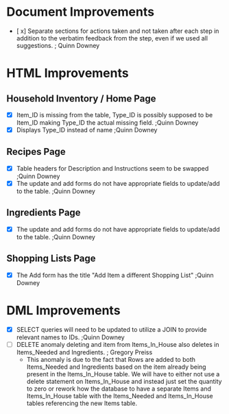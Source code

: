 # Document Improvements
- [ x] Separate sections for actions taken and not taken after each step in addition to the verbatim feedback from the step, even if we used all suggestions. ; Quinn Downey

# HTML Improvements
## Household Inventory / Home Page
- [x] Item_ID is missing from the table, Type_ID is possibly supposed to be Item_ID making Type_ID the actual missing field. ;Quinn Downey
- [x] Displays Type_ID instead of name ;Quinn Downey

## Recipes Page
- [x] Table headers for Description and Instructions seem to be swapped ;Quinn Downey
- [x] The update and add forms do not have appropriate fields to update/add to the table. ;Quinn Downey

## Ingredients Page
- [x] The update and add forms do not have appropriate fields to update/add to the table. ;Quinn Downey

## Shopping Lists Page
- [x] The Add form has the title "Add Item a different Shopping List" ;Quinn Downey

# DML Improvements
- [x] SELECT queries will need to be updated to utilize a JOIN to provide relevant names to IDs. ;Quinn Downey
- [ ] DELETE anomaly deleting and item from Items_In_House also deletes in Items_Needed and Ingredients. ; Gregory Preiss
  - This anomaly is due to the fact that Rows are added to both Items_Needed and Ingredients based on the item already being present in the Items_In_House table. We will have to either not use a delete statement on Items_In_House and instead just set the quantity to zero or rework how the database to have a separate Items and Items_In_House table with the Items_Needed and Items_In_House tables referencing the new Items table.
